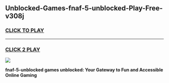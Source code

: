 
## Unblocked-Games-fnaf-5-unblocked-Play-Free-v308j
<h3>
<a href="https://premium76.site?title=fnaf-5-unblocked&ref=17A">CLICK TO PLAY</a></h3>
<hr>

<h3>
<a href="https://premium76.site?title=fnaf-5-unblocked&ref=17A">CLICK 2 PLAY</a>
  
</h3>

<a href="https://premium76.site?title=fnaf-5-unblocked&ref=17A"><img src="https://clearcache.store/games.png"></a>


**fnaf-5-unblocked games unblocked: Your Gateway to Fun and Accessible Online Gaming**
